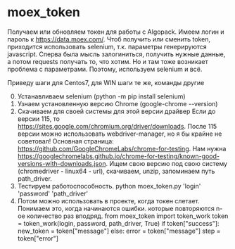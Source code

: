 # moex_token
Получаем или обновляем токен для работы с Algopack.
Имеем логин и пароль к https://data.moex.com/. Чтоб получить или сменить token, приходится использовать selenium, т.к.
параметры генерируются javascript. Сперва была мысль залогиниться, получить нужные данные, а потом requests получать то,
что хотим. Но и там тоже возникает проблема с параметрами. Поэтому, используем selenium и всё.

Приведу шаги для Centos7, для WIN шаги те же, команды другие

0)  Устанавливаем selenium (python -m pip install selenium)
1)  Узнаем установленную версию Chrome (google-chrome --version)
2)  Скачиваем для своей системы для этой версии драйвер
    Если до версии 115, то https://sites.google.com/chromium.org/driver/downloads.
    После 115 версии можно использовать webdriver-manager, но я бы крайне не советовал!
    Основная страница: https://github.com/GoogleChromeLabs/chrome-for-testing.
    Нам нужна https://googlechromelabs.github.io/chrome-for-testing/known-good-versions-with-downloads.json.
    Ищем свою версию под свою систему (chromedriver - linux64 - url), скачиваем, unzip, запоминаем путь path_driver.
3)  Тестируем работоспособность.
    python moex_token.py 'login' 'password' 'path_driver'
4)  Потом можно использовать в проекте, когда токен слетает. Понимаем это, когда начинаются ошибки.
    которые повторяются n-ое количество раз вподряд.
    from moex_token import token_work
    token = token_work(login, password, path_driver, True)
    if token["success"]:
        new_token = token["message"]
    else:
        error = token["message"]
        step = token["error"]
